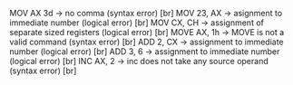 MOV AX 3d -> no comma (syntax error) [br]
MOV 23, AX -> asignment to immediate number (logical error) [br]
MOV CX, CH -> assignment of separate sized registers (logical error) [br]
MOVE AX, 1h -> MOVE is not a valid command (syntax error) [br]
ADD 2, CX -> assignment to immediate number (logical error) [br]
ADD 3, 6 -> assignment to immediate number (logical error) [br]
INC AX, 2 -> inc does not take any source operand (syntax error) [br]
